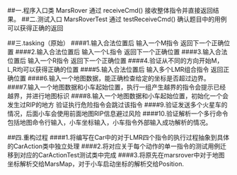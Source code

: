 ##一.程序入口类
MarsRover 通过 receiveCmd() 接收整体指令并直接返回结果。
##二.测试入口
MarsRoverTest 通过 testReceiveCmd() 确认题目中的用例可以获得正确的返回

##三.tasking（原始）
####1.输入合法位置后 输入一个M指令 返回下一个正确位置
####2.输入合法位置后 输入一个L指令 返回下一个正确位置
####3.输入合法位置后 输入一个R指令 返回下一个正确位置
####4.验证从不同的方向开始M，L,R均可以获得正确的位置
####5.输入合法位置后 输入多个LMR组合指令 返回正确位置
####6.输入一个地图数据，能正确检查给定的坐标是否超过边界。
####7.输入一个地图数据和小车起始位置，执行一组产生越界的指令会提示已经越界，并进行地图标识
####8.输入一个地图数据和小车起始位置，初始化一个会发生过RIP的地方 验证执行危险指令会跳过该指令
####9.验证发送多个火星车的情况，后面小车会使用前面地图RIP信息避过风险
####10.验证解析一个多行命令包括地图命令行输入，小车坐标输入，小车指令外部输入成功解析的情况。


##四.重构过程
####1.将编写在Car中的对于LMR四个指令的执行过程抽象到具体的CarAction类中独立处理
####2.将对应关于每个动作的单一指令的测试用例迁移到对应的CarActionTest测试类中完成
####3.将原先在marsrover中对于地图坐标解析交给MarsMap，对于小车启动坐标的解析交给Position.
